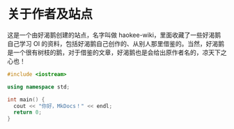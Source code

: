 # 关于作者及站点

这是一个由好渴鹅创建的站点，名字叫做 haokee-wiki，里面收藏了一些好渴鹅自己学习 OI 的资料，包括好渴鹅自己创作的、从别人那里借鉴的。当然，好渴鹅是一个很有树枝的鹅，对于借鉴的文章，好渴鹅也是会给出原作者名的，凉天下之心也！

```cpp
#include <iostream>

using namespace std;

int main() {
  cout << "你好，MkDocs！" << endl;
  return 0;
}
```